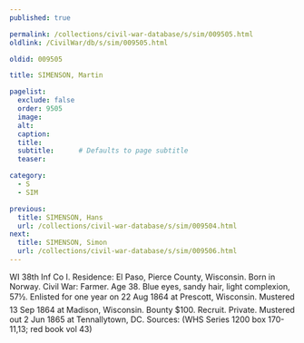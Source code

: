 ```yaml
---
published: true

permalink: /collections/civil-war-database/s/sim/009505.html
oldlink: /CivilWar/db/s/sim/009505.html

oldid: 009505

title: SIMENSON, Martin

pagelist:
  exclude: false
  order: 9505
  image: 
  alt:
  caption:
  title:
  subtitle:      # Defaults to page subtitle
  teaser:

category: 
  - S 
  - SIM

previous:
  title: SIMENSON, Hans
  url: /collections/civil-war-database/s/sim/009504.html  
next:
  title: SIMENSON, Simon
  url: /collections/civil-war-database/s/sim/009506.html   
---
```

WI 38th Inf Co I. Residence: El Paso, Pierce County, Wisconsin. Born in Norway. Civil War: Farmer. Age 38. Blue eyes, sandy hair, light complexion, 5&#146;7&frac12;&#148;. Enlisted for one year on 22 Aug 1864 at Prescott, Wisconsin. Mustered 13 Sep 1864 at Madison, Wisconsin. Bounty $100. Recruit. Private. Mustered out 2 Jun 1865 at Tennallytown, DC. Sources: (WHS Series 1200 box 170-11,13; red book vol 43)